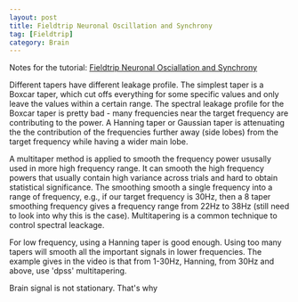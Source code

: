 ```yaml
---
layout: post
title: Fieldtrip Neuronal Oscillation and Synchrony
tag: [Fieldtrip]
category: Brain
---
```


Notes for the tutorial: [Fieldtrip Neuronal Osciallation and Synchrony](https://www.youtube.com/watch?v=dHTuzMsjVJA&list=PLbVcEw60xnKNSXSKMAoBpTJ9BFFnxw21p&index=2)

Different tapers have different leakage profile. The simplest taper is a Boxcar taper, which cut offs everything for some specific values and only leave the values within a certain range. The spectral leakage profile for the Boxcar taper is pretty bad - many frequencies near the target frequency are contributing to the power. A Hanning taper or Gaussian taper is attenuating the the contribution of the frequencies further away (side lobes) from the target frequency while having a wider main lobe.

A multitaper method is applied to smooth the frequency power ususally used in more high frequency range. It can smooth the high frequency powers that usually contain high variance across trials and hard to obtain statistical significance. The smoothing smooth a single frequency into a range of frequency, e.g., if our target frequency is 30Hz, then a 8 taper smoothing frequency gives a frequency range from 22Hz to 38Hz (still need to look into why this is the case). Multitapering is a common technique to control spectral leackage. 

For low frequency, using a Hanning taper is good enough. Using too many tapers will smooth all the important signals in lower frequencies. The example gives in the video is that from 1-30Hz, Hanning, from 30Hz and above, use 'dpss' multitapering.

Brain signal is not stationary. That's why
<!--stackedit_data:
eyJoaXN0b3J5IjpbLTkwMDAzMTM4MCwxMzg4NTI1NTIwLC0yMD
g2MTEyMzAyLC05ODU1MTU4NiwtMjAwMDUzNDc5M119
-->